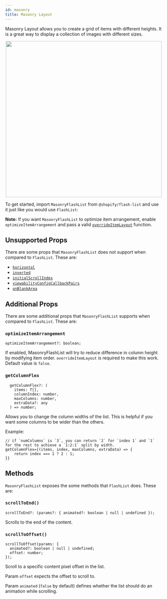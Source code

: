 ```yaml
---
id: masonry
title: Masonry Layout
---
```


Masonry Layout allows you to create a grid of items with different heights. It is a great way to display a collection of images with different sizes.

<div align="center">
<img src="https://user-images.githubusercontent.com/7811728/188055598-41f5c961-0dd0-4bb9-bc6e-22d78596a036.png" height="500"/>
</div>

To get started, import `MasonryFlashList` from `@shopify/flash-list` and use it just like you would use `FlashList`:

**Note:** If you want `MasonryFlashList` to optimize item arrangement, enable `optimizeItemArrangement` and pass a valid [`overrideItemLayout`](../fundamentals/usage.md#overrideitemlayout) function.

## Unsupported Props

There are some props that `MasonryFlashList` does not support when compared to `FlashList`. These are:

- [`horizontal`](../fundamentals/usage.md#horizontal)
- [`inverted`](../fundamentals/usage.md#inverted)
- [`initialScrollIndex`](../fundamentals/usage.md#initialscrollindex)
- [`viewabilityConfigCallbackPairs`](../fundamentals/usage.md#viewabilityconfigcallbackpairs)
- [`onBlankArea`](../fundamentals/usage.md#onblankarea)

## Additional Props

There are some additional props that `MasonryFlashList` supports when compared to `FlashList`. These are:

### `optimizeItemArrangement`

```tsx
optimizeItemArrangement?: boolean;
```

If enabled, MasonryFlashList will try to reduce difference in column height by modifying item order. `overrideItemLayout` is required to make this work. Default value is `false`.

### `getColumnFlex`

```tsx
  getColumnFlex?: (
    items: T[],
    columnIndex: number,
    maxColumns: number,
    extraData?: any
  ) => number;
```

Allows you to change the column widths of the list. This is helpful if you want some columns to be wider than the others.

Example:

```tsx
// if `numColumns` is `3`, you can return `2` for `index 1` and `1` for the rest to achieve a `1:2:1` split by width.
getColumnFlex={(items, index, maxColumns, extraData) => {
    return index === 1 ? 2 : 1;
}}
```

## Methods

`MasonryFlashList` exposes the some methods that `FlashList` does. These are:

### `scrollToEnd()`

```tsx
scrollToEnd?: (params?: { animated?: boolean | null | undefined });
```

Scrolls to the end of the content.

### `scrollToOffset()`

```tsx
scrollToOffset(params: {
  animated?: boolean | null | undefined;
  offset: number;
});
```

Scroll to a specific content pixel offset in the list.

Param `offset` expects the offset to scroll to.

Param `animated` (`false` by default) defines whether the list should do an animation while scrolling.
